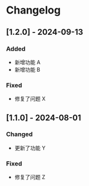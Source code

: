 # Changelog

## [1.2.0] - 2024-09-13
### Added
- 新增功能 A
- 新增功能 B

### Fixed
- 修复了问题 X

## [1.1.0] - 2024-08-01
### Changed
- 更新了功能 Y

### Fixed
- 修复了问题 Z
